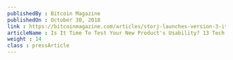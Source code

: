 ```yaml
---
publishedBy : Bitcoin Magazine
publishedOn : October 30, 2018
link : https://bitcoinmagazine.com/articles/storj-launches-version-3-its-decentralized-cloud-storage-platform/
articleName : Is It Time To Test Your New Product's Usability? 13 Tech Experts Weigh In
weight : 14 
class : pressArticle
---
```

